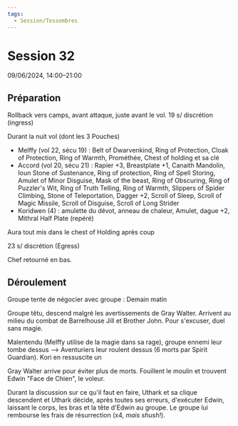 ```yaml
---
tags:
  - Session/Tessombres
---
```

# Session 32
09/06/2024, 14:00–21:00

## Préparation
Rollback vers camps, avant attaque, juste avant le vol.
19 s/ discrétion (ingress)

Durant la nuit vol (dont les 3 Pouches)
- Melffy (vol 22, sécu 19) : Belt of Dwarvenkind, Ring of Protection, Cloak of Protection, Ring of Warmth, Prométhée, Chest of holding et sa clé
- Accord (vol 20, sécu 21) : Rapier +3, Breastplate +1, Canaith Mandolin, Ioun Stone of Sustenance, Ring of protection, Ring of Spell Storing, Amulet of Minor Disguise, Mask of the beast, Ring of Obscuring, Ring of Puzzler's Wit, Ring of Truth Telling, Ring of Warmth, Slippers of Spider Climbing, Stone of Teleportation, Dagger +2, Scroll of Sleep, Scroll of Magic Missile, Scroll of Disguise, Scroll of Long Strider
- Koridwen (4) : amulette du dévot, anneau de chaleur, Amulet, dague +2, Mithral Half Plate (repéré)

Aura tout mis dans le chest of Holding après coup

23 s/ discrétion (Egress)

Chef retourné en bas.
## Déroulement

Groupe tente de négocier avec groupe : Demain matin

Groupe têtu, descend malgré les avertissements de Gray Walter.
Arrivent au milieu du combat de Barrelhouse Jill et Brother John. Pour s'excuser, duel sans magie.

Malentendu (Melffy utilise de la magie dans sa rage), groupe ennemi leur tombe dessus --> Aventuriers leur roulent dessus (6 morts par Spirit Guardian). Kori en ressuscite un

Gray Walter arrive pour éviter plus de morts. Fouillent le moulin et trouvent Edwin "Face de Chien", le voleur.

Durant la discussion sur ce qu'il faut en faire, Uthark et sa clique descendent et Uthark décide, après toutes ses erreurs, d'exécuter Edwin, laissant le corps, les bras et la tête d'Edwin au groupe.
Le groupe lui rembourse les frais de résurrection (x4, *mais shush!*).